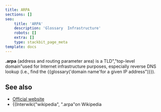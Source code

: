 ```yaml
---
title: ARPA
sections: []
seo:
    title: 'ARPA'
    description: 'Glossary  Infrastructure'
    robots: []
    extra: []
    type: stackbit_page_meta
template: docs
---
```


**.arpa** (address and routing parameter area) is a TLD","top-level domain"used for Internet infrastructure purposes, especially reverse DNS lookup (i.e., find the {{glossary('domain name'for a given IP address")}}).

## See also

- [Official website](https://www.iana.org/domains/arpa)
- {{Interwiki("wikipedia", ".arpa"on Wikipedia
